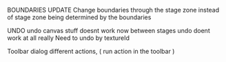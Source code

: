 BOUNDARIES UPDATE
  Change boundaries through the stage zone instead of stage zone being determined by the boundaries

UNDO
  undo canvas stuff doesnt work now between stages
  undo doent work at all really Need to undo by textureId

Toolbar dialog different actions, ( run action in the toolbar )

